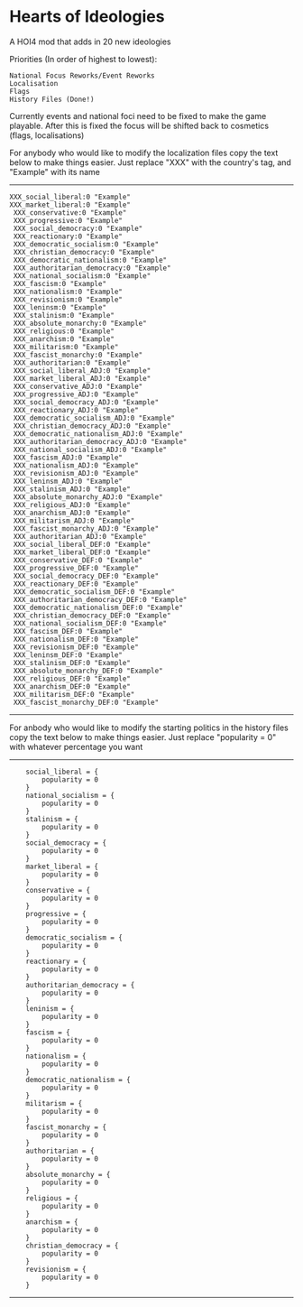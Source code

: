 # Hearts of Ideologies
A HOI4 mod that adds in 20 new ideologies

Priorities (In order of highest to lowest):

	National Focus Reworks/Event Reworks
	Localisation
	Flags	
	History Files (Done!)

Currently events and national foci need to be fixed to make the game playable. After this is fixed the focus will be shifted back to cosmetics (flags, localisations)


For anybody who would like to modify the localization files copy the text below to make things easier. Just replace "XXX" with the country's tag, and "Example" with its name

----------
 	XXX_social_liberal:0 "Example"
 	XXX_market_liberal:0 "Example"
	 XXX_conservative:0 "Example"
	 XXX_progressive:0 "Example"
	 XXX_social_democracy:0 "Example"
	 XXX_reactionary:0 "Example"
	 XXX_democratic_socialism:0 "Example"
	 XXX_christian_democracy:0 "Example"	
	 XXX_democratic_nationalism:0 "Example"
	 XXX_authoritarian_democracy:0 "Example"
	 XXX_national_socialism:0 "Example"
	 XXX_fascism:0 "Example"
	 XXX_nationalism:0 "Example"
	 XXX_revisionism:0 "Example"
	 XXX_leninsm:0 "Example"
	 XXX_stalinism:0 "Example"
	 XXX_absolute_monarchy:0 "Example"
	 XXX_religious:0 "Example"
	 XXX_anarchism:0 "Example"
	 XXX_militarism:0 "Example"
	 XXX_fascist_monarchy:0 "Example"
	 XXX_authoritarian:0 "Example"
	 XXX_social_liberal_ADJ:0 "Example"
	 XXX_market_liberal_ADJ:0 "Example"
	 XXX_conservative_ADJ:0 "Example"
	 XXX_progressive_ADJ:0 "Example"
	 XXX_social_democracy_ADJ:0 "Example"
	 XXX_reactionary_ADJ:0 "Example"
	 XXX_democratic_socialism_ADJ:0 "Example"
	 XXX_christian_democracy_ADJ:0 "Example"
	 XXX_democratic_nationalism_ADJ:0 "Example"
	 XXX_authoritarian_democracy_ADJ:0 "Example"
	 XXX_national_socialism_ADJ:0 "Example"
	 XXX_fascism_ADJ:0 "Example"
	 XXX_nationalism_ADJ:0 "Example"
	 XXX_revisionism_ADJ:0 "Example"
	 XXX_leninsm_ADJ:0 "Example"
	 XXX_stalinism_ADJ:0 "Example"
	 XXX_absolute_monarchy_ADJ:0 "Example"
	 XXX_religious_ADJ:0 "Example"
	 XXX_anarchism_ADJ:0 "Example"
	 XXX_militarism_ADJ:0 "Example"
	 XXX_fascist_monarchy_ADJ:0 "Example"
	 XXX_authoritarian_ADJ:0 "Example"
	 XXX_social_liberal_DEF:0 "Example"
	 XXX_market_liberal_DEF:0 "Example"
	 XXX_conservative_DEF:0 "Example"
	 XXX_progressive_DEF:0 "Example"
	 XXX_social_democracy_DEF:0 "Example"
	 XXX_reactionary_DEF:0 "Example"
	 XXX_democratic_socialism_DEF:0 "Example"
	 XXX_authoritarian_democracy_DEF:0 "Example"
	 XXX_democratic_nationalism_DEF:0 "Example"
	 XXX_christian_democracy_DEF:0 "Example"
	 XXX_national_socialism_DEF:0 "Example"
	 XXX_fascism_DEF:0 "Example"
	 XXX_nationalism_DEF:0 "Example"
	 XXX_revisionism_DEF:0 "Example"
	 XXX_leninsm_DEF:0 "Example"
	 XXX_stalinism_DEF:0 "Example"
	 XXX_absolute_monarchy_DEF:0 "Example"
	 XXX_religious_DEF:0 "Example"
	 XXX_anarchism_DEF:0 "Example"
	 XXX_militarism_DEF:0 "Example"
	 XXX_fascist_monarchy_DEF:0 "Example"
 ----------
 
 For anbody who would like to modify the starting politics in the history files copy the text below to make things easier. Just replace "popularity = 0" with whatever percentage you want
 
 ----------
 		social_liberal = { 
			popularity = 0
		}
		national_socialism = {
			popularity = 0
		}		
		stalinism = {
			popularity = 0
		}
		social_democracy = { 
			popularity = 0
		}
		market_liberal = { 
			popularity = 0
		}
		conservative = { 
			popularity = 0
		}
		progressive = { 
			popularity = 0
		}
		democratic_socialism = { 
			popularity = 0
		}
		reactionary = { 
			popularity = 0
		}
		authoritarian_democracy = { 
			popularity = 0
		}
		leninism = { 
			popularity = 0
		}
		fascism = { 
			popularity = 0
		}
		nationalism = { 
			popularity = 0
		}
		democratic_nationalism = { 
			popularity = 0
		}
		militarism = { 
			popularity = 0
		}
		fascist_monarchy = { 
			popularity = 0
		}
		authoritarian = { 
			popularity = 0
		}
		absolute_monarchy = { 
			popularity = 0
		}
		religious = { 
			popularity = 0
		}
		anarchism = { 
			popularity = 0
		}
		christian_democracy = { 
			popularity = 0
		}
		revisionism = { 
			popularity = 0
		}
 ----------
